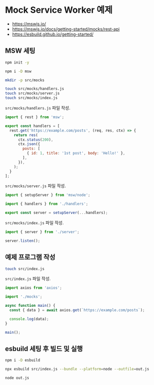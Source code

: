 # Mock Service Worker 예제

- <https://mswjs.io/>
- <https://mswjs.io/docs/getting-started/mocks/rest-api>
- <https://esbuild.github.io/getting-started/>

## MSW 세팅

```bash
npm init -y

npm i -D msw

mkdir -p src/mocks

touch src/mocks/handlers.js
touch src/mocks/server.js
touch src/mocks/index.js
```

`src/mocks/handlers.js` 파일 작성.

```js
import { rest } from 'msw';

export const handlers = [
  rest.get('https://example.com/posts', (req, res, ctx) => {
    return res(
      ctx.status(200),
      ctx.json({
        posts: [
          { id: 1, title: '1st post', body: 'Hello!' },
        ],
      }),
    );
  }
];
```

`src/mocks/server.js` 파일 작성.

```js
import { setupServer } from 'msw/node';

import { handlers } from './handlers';

export const server = setupServer(...handlers);
```

`src/mocks/index.js` 파일 작성.

```js
import { server } from './server';

server.listen();
```

## 예제 프로그램 작성

```bash
touch src/index.js
```

`src/index.js` 파일 작성.

```js
import axios from 'axios';

import './mocks';

async function main() {
  const { data } = await axios.get(`https://example.com/posts`);

  console.log(data);
}

main();
```

## esbuild 세팅 후 빌드 및 실행

```bash
npm i -D esbuild

npx esbuild src/index.js --bundle --platform=node --outfile=out.js

node out.js
```
